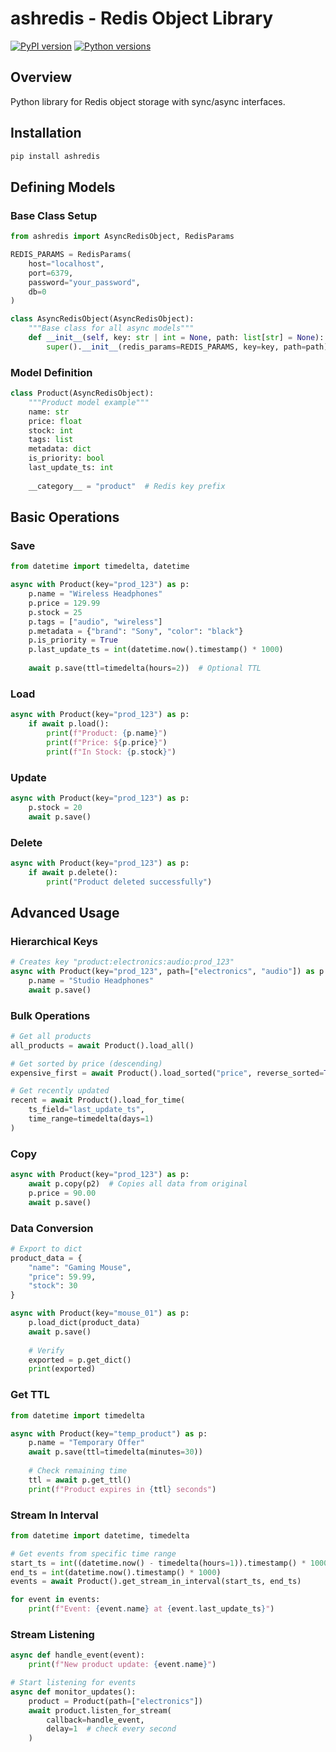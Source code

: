# ashredis - Redis Object Library
[![PyPI version](https://img.shields.io/pypi/v/ashredis.svg)](https://pypi.org/project/ashredis/)
[![Python versions](https://img.shields.io/pypi/pyversions/ashredis.svg)](https://pypi.org/project/ashredis/)
## Overview
Python library for Redis object storage with sync/async interfaces.
## Installation
```bash
pip install ashredis
```
## Defining Models
### Base Class Setup
```py
from ashredis import AsyncRedisObject, RedisParams

REDIS_PARAMS = RedisParams(
    host="localhost",
    port=6379,
    password="your_password",
    db=0
)

class AsyncRedisObject(AsyncRedisObject):
    """Base class for all async models"""
    def __init__(self, key: str | int = None, path: list[str] = None):
        super().__init__(redis_params=REDIS_PARAMS, key=key, path=path)
```
### Model Definition
```py
class Product(AsyncRedisObject):
    """Product model example"""
    name: str
    price: float
    stock: int
    tags: list
    metadata: dict
    is_priority: bool
    last_update_ts: int
    
    __category__ = "product"  # Redis key prefix
```
## Basic Operations
### Save
```py 
from datetime import timedelta, datetime

async with Product(key="prod_123") as p:
    p.name = "Wireless Headphones"
    p.price = 129.99
    p.stock = 25
    p.tags = ["audio", "wireless"]
    p.metadata = {"brand": "Sony", "color": "black"}
    p.is_priority = True
    p.last_update_ts = int(datetime.now().timestamp() * 1000)
    
    await p.save(ttl=timedelta(hours=2))  # Optional TTL
```
### Load
```py 
async with Product(key="prod_123") as p:
    if await p.load():
        print(f"Product: {p.name}")
        print(f"Price: ${p.price}")
        print(f"In Stock: {p.stock}")
```
### Update
```py 
async with Product(key="prod_123") as p:
    p.stock = 20
    await p.save()
```
### Delete
```py 
async with Product(key="prod_123") as p:
    if await p.delete():
        print("Product deleted successfully")
```
## Advanced Usage
### Hierarchical Keys
```py 
# Creates key "product:electronics:audio:prod_123"
async with Product(key="prod_123", path=["electronics", "audio"]) as p:
    p.name = "Studio Headphones"
    await p.save()
```
### Bulk Operations
```py 
# Get all products
all_products = await Product().load_all()

# Get sorted by price (descending)
expensive_first = await Product().load_sorted("price", reverse_sorted=True)

# Get recently updated
recent = await Product().load_for_time(
    ts_field="last_update_ts",
    time_range=timedelta(days=1)
)
```
### Copy
```py 
async with Product(key="prod_123") as p:
    await p.copy(p2)  # Copies all data from original
    p.price = 90.00
    await p.save()
```
### Data Conversion
```py 
# Export to dict
product_data = {
    "name": "Gaming Mouse",
    "price": 59.99,
    "stock": 30
}

async with Product(key="mouse_01") as p:
    p.load_dict(product_data)
    await p.save()
    
    # Verify
    exported = p.get_dict()
    print(exported)
```
### Get TTL
```py 
from datetime import timedelta

async with Product(key="temp_product") as p:
    p.name = "Temporary Offer"
    await p.save(ttl=timedelta(minutes=30))
    
    # Check remaining time
    ttl = await p.get_ttl()
    print(f"Product expires in {ttl} seconds")
```
### Stream In Interval
```py 
from datetime import datetime, timedelta

# Get events from specific time range
start_ts = int((datetime.now() - timedelta(hours=1)).timestamp() * 1000)
end_ts = int(datetime.now().timestamp() * 1000)
events = await Product().get_stream_in_interval(start_ts, end_ts)

for event in events:
    print(f"Event: {event.name} at {event.last_update_ts}")
```
### Stream Listening
```py 
async def handle_event(event):
    print(f"New product update: {event.name}")

# Start listening for events
async def monitor_updates():
    product = Product(path=["electronics"])
    await product.listen_for_stream(
        callback=handle_event,
        delay=1  # check every second
    )
```